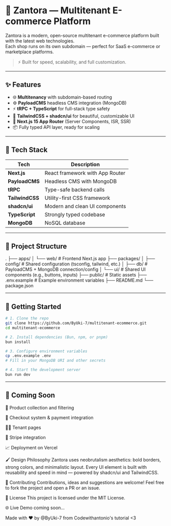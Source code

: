 # 🏬 Zantora — Multitenant E-commerce Platform

Zantora is a modern, open-source multitenant e-commerce platform built with the latest web technologies.  
Each shop runs on its own subdomain — perfect for SaaS e-commerce or marketplace platforms.

> ⚡️ Built for speed, scalability, and full customization.

---

## ✨ Features

- 🌐 **Multitenancy** with subdomain-based routing
- ⚙️ **PayloadCMS** headless CMS integration (MongoDB)
- ⚡ **tRPC + TypeScript** for full-stack type safety
- 🎨 **TailwindCSS + shadcn/ui** for beautiful, customizable UI
- 🚀 **Next.js 15 App Router** (Server Components, ISR, SSR)
- 📦 Fully typed API layer, ready for scaling

---

## 🧱 Tech Stack

| Tech            | Description                            |
|-----------------|----------------------------------------|
| **Next.js**     | React framework with App Router        |
| **PayloadCMS**  | Headless CMS with MongoDB              |
| **tRPC**        | Type-safe backend calls                |
| **TailwindCSS** | Utility-first CSS framework             |
| **shadcn/ui**   | Modern and clean UI components         |
| **TypeScript**  | Strongly typed codebase                |
| **MongoDB**     | NoSQL database                         |

---

## 📂 Project Structure
.
├── apps/
│ └── web/ # Frontend Next.js app
├── packages/
│ ├── config/ # Shared configuration (tsconfig, tailwind, etc.)
│ ├── db/ # PayloadCMS + MongoDB connection/config
│ └── ui/ # Shared UI components (e.g., buttons, inputs)
├── public/ # Static assets
├── .env.example # Example environment variables
├── README.md
└── package.json

---

## 🚀 Getting Started

```bash
# 1. Clone the repo
git clone https://github.com/ByUki-7/multitenant-ecommerce.git
cd multitenant-ecommerce

# 2. Install dependencies (Bun, npm, or pnpm)
bun install

# 3. Configure environment variables
cp .env.example .env
# Fill in your MongoDB URI and other secrets

# 4. Start the development server
bun run dev

```
--- 

## 🧪 Coming Soon
🛒 Product collection and filtering

🧾 Checkout system & payment integration

🧑‍💻 Tenant pages

🔐 Stripe integration

📈 Deployment on Vercel


🖌️ Design Philosophy
Zantora uses neobrutalism aesthetics: bold borders, strong colors, and minimalistic layout.
Every UI element is built with reusability and speed in mind — powered by shadcn/ui and TailwindCSS.


🤝 Contributing
Contributions, ideas and suggestions are welcome!
Feel free to fork the project and open a PR or an issue.


📄 License
This project is licensed under the MIT License.


🌐 Live Demo
coming soon...

Made with ❤️ by @ByUki-7 from Codewithantonio's tutorial <3
